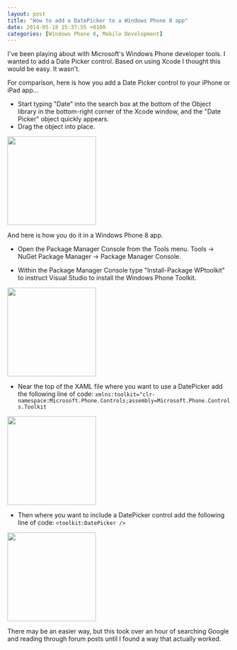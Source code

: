 ```yaml
---
layout: post
title: "How to add a DatePicker to a Windows Phone 8 app"
date: 2014-05-18 15:37:55 +0100
categories: [Windows Phone 8, Mobile Development]
---
```


I've been playing about with Microsoft's Windows Phone developer tools. I wanted to add a Date Picker control. Based on using Xcode I thought this would be easy. It wasn't.
<!--more-->
For comparison, here is how you add a Date Picker control to your iPhone or iPad app...

* Start typing "Date" into the search box at the bottom of the Object library in the bottom-right corner of the Xcode window, and the "Date Picker" object quickly appears.
* Drag the object into place.

<a href="{{site.baseurl}}/images/Xcode_DatePicker.png" data-lightbox="image-1" data-title="Date Picker object in Xcode">
<img src="{{site.baseurl}}/images/Xcode_DatePicker.png" style="width:200px;" /></a>

And here is how you do it in a Windows Phone 8 app.

* Open the Package Manager Console from the Tools menu. Tools -> NuGet Package Manager -> Package Manager Console.

* Within the Package Manager Console type "Install-Package WPtoolkit" to instruct Visual Studio to install the Windows Phone Toolkit.

<a href="{{site.baseurl}}/images/VS_Install-Package_WPtoolkit.png" data-lightbox="image-1" data-title="Installing the WPtoolkit in Visual Studio">
<img src="{{site.baseurl}}/images/VS_Install-Package_WPtoolkit.png" style="width:200px;" /></a>

* Near the top of the XAML file where you want to use a DatePicker add the following line of code: `xmlns:toolkit="clr-namespace:Microsoft.Phone.Controls;assembly=Microsoft.Phone.Controls.Toolkit`

<a href="{{site.baseurl}}/images/VS_toolkit_namespace.png" data-lightbox="image-1" data-title="Adding the Microsoft.Phone.Controls namespace in Visual Studio">
<img src="{{site.baseurl}}/images/VS_toolkit_namespace.png" style="width:200px;" /></a>

* Then where you want to include a DatePicker control add the following line of code: `<toolkit:DatePicker />`

<a href="{{site.baseurl}}/images/VS_DatePicker.png" data-lightbox="image-1" data-title="Adding a DatePicker control in Visual Studio">
<img src="{{site.baseurl}}/images/VS_DatePicker.png" style="width:200px;" /></a>

There may be an easier way, but this took over an hour of searching Google and reading through forum posts until I found a way that actually worked.

